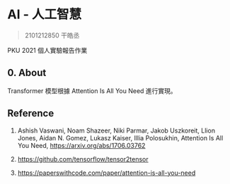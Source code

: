 # AI - 人工智慧

> 2101212850 干皓丞

PKU 2021 個人實驗報告作業

## 0. About

Transformer 模型根據 Attention Is All You Need 進行實現。




## Reference

1. Ashish Vaswani, Noam Shazeer, Niki Parmar, Jakob Uszkoreit, Llion Jones, Aidan N. Gomez, Lukasz Kaiser, Illia Polosukhin, Attention Is All You Need, https://arxiv.org/abs/1706.03762

2. https://github.com/tensorflow/tensor2tensor

3. https://paperswithcode.com/paper/attention-is-all-you-need